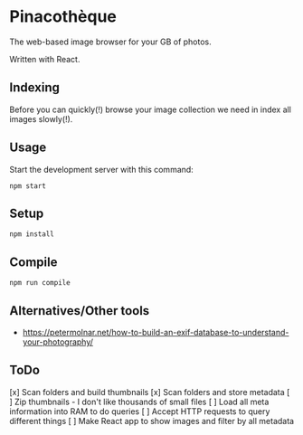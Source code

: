 Pinacothèque
===

The web-based image browser for your GB of photos.

Written with React.

Indexing
---

Before you can quickly(!) browse your image collection we need in index all images slowly(!).

Usage
---

Start the development server with this command:

```
npm start
```

Setup
---

```
npm install
```

Compile
---

```
npm run compile
```

Alternatives/Other tools
---

* https://petermolnar.net/how-to-build-an-exif-database-to-understand-your-photography/

ToDo
----

[x] Scan folders and build thumbnails
[x] Scan folders and store metadata
[ ] Zip thumbnails - I don't like thousands of small files
[ ] Load all meta information into RAM to do queries
[ ] Accept HTTP requests to query different things
[ ] Make React app to show images and filter by all metadata
